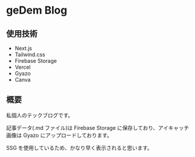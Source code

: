 # geDem Blog

## 使用技術

- Next.js
- Tailwind.css
- Firebase Storage
- Vercel
- Gyazo
- Canva

## 概要

私個人のテックブログです。

記事データ(.md ファイル)は Firebase Storage に保存しており、アイキャッチ画像は Gyazo にアップロードしております。

SSG を使用しているため、かなり早く表示されると思います。
